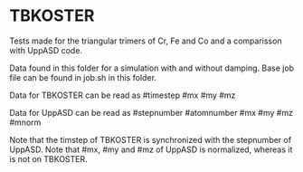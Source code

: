 # TBKOSTER
Tests made for the triangular trimers of Cr, Fe and Co and a comparisson with UppASD code.

Data found in this folder for a simulation with and without damping. Base job file can be found in job.sh in this folder.

Data for TBKOSTER can be read as
#timestep #mx #my #mz

Data for UppASD can be read as
#stepnumber #atomnumber #mx #my #mz #mnorm

Note that the timstep of TBKOSTER is synchronized with the stepnumber of UppASD.
Note that #mx, #my and #mz of UppASD is normalized, whereas it is not on TBKOSTER.
